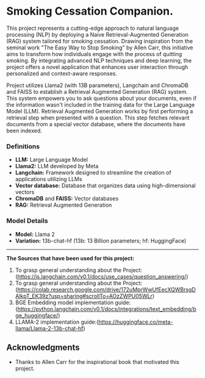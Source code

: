 # Smoking Cessation Companion. 

This project represents a cutting-edge approach to natural language processing (NLP) by deploying a Naive Retrieval-Augmented Generation (RAG) system tailored for smoking cessation. Drawing inspiration from the seminal work "The Easy Way to Stop Smoking" by Allen Carr, this initiative aims to transform how individuals engage with the process of quitting smoking. By integrating advanced NLP techniques and deep learning, the project offers a novel application that enhances user interaction through personalized and context-aware responses.

Project utilizes Llama2 (with 13B parameters), Langchain and ChromaDB and FAISS to establish a Retrieval Augmented Generation (RAG) system. This system empowers you to ask questions about your documents, even if the information wasn't included in the training data for the Large Language Model (LLM). Retrieval Augmented Generation works by first performing a retrieval step when presented with a question. This step fetches relevant documents from a special vector database, where the documents have been indexed.

### Definitions

* **LLM:** Large Language Model
* **Llama2:** LLM developed by Meta
* **Langchain:** Framework designed to streamline the creation of applications utilizing LLMs
* **Vector database:** Database that organizes data using high-dimensional vectors
* **ChromaDB** and **FAISS:** Vector databases
* **RAG:** Retrieval Augmented Generation

### Model Details

* **Model:** Llama 2
* **Variation:** 13b-chat-hf (13b: 13 Billion parameters; hf: HuggingFace)

---
**The Sources that have been used for this project:**

1. To grasp general understanding about the Project: (https://js.langchain.com/v0.1/docs/use_cases/question_answering/)
2. To grasp general understanding about the Project: (https://colab.research.google.com/drive/172uMprWwUfEecXQWBrsgDAlkpT_EK39z?usp=sharing#scrollTo=AOzZWPU05WLr)
3. BGE Embedding model implementation guide: (https://python.langchain.com/v0.1/docs/integrations/text_embedding/bge_huggingface/)
4. LLAMA-2 implementation guide:(https://huggingface.co/meta-llama/Llama-2-13b-chat-hf)

## Acknowledgments

- Thanks to Allen Carr for the inspirational book that motivated this project.

